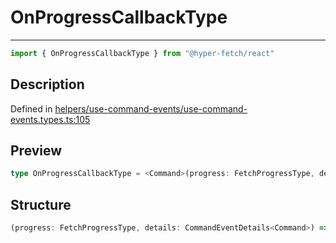 

# OnProgressCallbackType

<div class="api-docs__separator" data-reactroot="">

---

</div><div class="api-docs__import" data-reactroot="">

```ts
import { OnProgressCallbackType } from "@hyper-fetch/react"
```

</div><div class="api-docs__section">

## Description

</div><div class="api-docs__description"><span class="api-docs__do-not-parse">



</span></div><p class="api-docs__definition">

Defined in [helpers/use-command-events/use-command-events.types.ts:105](https://github.com/BetterTyped/hyper-fetch/blob/2ce105c7/packages/react/src/helpers/use-command-events/use-command-events.types.ts#L105)

</p><div class="api-docs__section">

## Preview

</div><div class="api-docs__preview type single">

```ts
type OnProgressCallbackType = <Command>(progress: FetchProgressType, details: CommandEventDetails<Command>) => void | Promise<void>;
```

</div><div class="api-docs__section">

## Structure

</div><div class="api-docs__returns">

```ts
(progress: FetchProgressType, details: CommandEventDetails<Command>) => void | Promise<void>
```

</div>